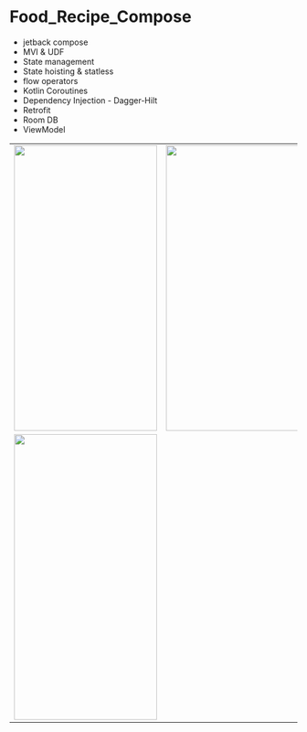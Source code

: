 # Food_Recipe_Compose

* jetback compose
* MVI & UDF
* State management
* State hoisting & statless
* flow operators
* Kotlin Coroutines
* Dependency Injection - Dagger-Hilt
* Retrofit
* Room DB
* ViewModel


<table>
  <tr>
    <td>
      <img src="https://github.com/EbramIbrahim/Food_Recipe_Compose/assets/104721363/d3c0327c-102a-49de-89dc-7fd39d0adaab.jpg" width="250" height="500"/>
    </td>
    <td>
      <img src="https://github.com/EbramIbrahim/Food_Recipe_Compose/assets/104721363/d88b5a4c-bdd9-49bd-b0ee-cabaf939815e.jpg" width="250" height="500"/>
    </td>
    <td>
      <img src="https://github.com/EbramIbrahim/Food_Recipe_Compose/assets/104721363/7d6b3809-dba9-4067-a7fd-9c0d043dbe22.jpg" width="250" height="500"/>
    </td>
  </tr>
  
  <tr>
    <td>
      <img src="https://github.com/EbramIbrahim/Food_Recipe_Compose/assets/104721363/2ecc6233-abae-481d-b879-cc6d87b3bbd6.jpg" width="250" height="500"/>
    </td>
  </tr>
</table>
